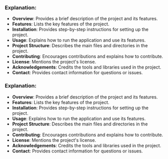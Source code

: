 
### Explanation:

- **Overview**: Provides a brief description of the project and its features.
- **Features**: Lists the key features of the project.
- **Installation**: Provides step-by-step instructions for setting up the project.
- **Usage**: Explains how to run the application and use its features.
- **Project Structure**: Describes the main files and directories in the project.
- **Contributing**: Encourages contributions and explains how to contribute.
- **License**: Mentions the project's license.
- **Acknowledgements**: Credits the tools and libraries used in the project.
- **Contact**: Provides contact information for questions or issues.
### Explanation:

- **Overview**: Provides a brief description of the project and its features.
- **Features**: Lists the key features of the project.
- **Installation**: Provides step-by-step instructions for setting up the project.
- **Usage**: Explains how to run the application and use its features.
- **Project Structure**: Describes the main files and directories in the project.
- **Contributing**: Encourages contributions and explains how to contribute.
- **License**: Mentions the project's license.
- **Acknowledgements**: Credits the tools and libraries used in the project.
- **Contact**: Provides contact information for questions or issues.
